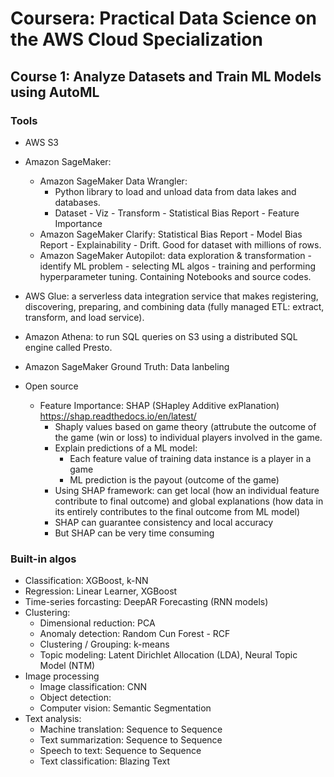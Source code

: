 # Coursera: Practical Data Science on the AWS Cloud Specialization  
## Course 1: Analyze Datasets and Train ML Models using AutoML  
### Tools  
  - AWS S3  
  - Amazon SageMaker:  
    - Amazon SageMaker Data Wrangler:  
      - Python library to load and unload data from data lakes and databases.
      - Dataset - Viz - Transform - Statistical Bias Report - Feature Importance  
    - Amazon SageMaker Clarify: Statistical Bias Report - Model Bias Report - Explainability - Drift. Good for dataset with millions of rows.  
    - Amazon SageMaker Autopilot: data exploration & transformation - identify ML problem - selecting ML algos - training and performing hyperparameter tuning. Containing Notebooks and source codes.  
      
   - AWS Glue: a serverless data integration service that makes registering, discovering, preparing, and combining data (fully managed ETL: extract, transform, and load service).   
  - Amazon Athena: to run SQL queries on S3 using a distributed SQL engine called Presto.  
  - Amazon SageMaker Ground Truth: Data lanbeling
- Open source  
  - Feature Importance: SHAP (SHapley Additive exPlanation) https://shap.readthedocs.io/en/latest/     
    - Shaply values based on game theory (attrubute the outcome of the game (win or loss) to individual players involved in the game.
    - Explain predictions of a ML model:  
      - Each feature value of training data instance is a player in a game  
      - ML prediction is the payout (outcome of the game)  
     - Using SHAP framework: can get local (how an individual feature contribute to final outcome) and global explanations (how data in its entirely contributes to the final outcome from ML model)  
     - SHAP can guarantee consistency and local accuracy  
     - But SHAP can be very time consuming   
 ### Built-in algos  
   - Classification: XGBoost, k-NN  
   - Regression: Linear Learner, XGBoost  
   - Time-series forcasting: DeepAR Forecasting (RNN models)  
   - Clustering:  
      - Dimensional reduction: PCA  
      - Anomaly detection: Random Cun Forest - RCF
      - Clustering / Grouping: k-means  
      - Topic modeling: Latent Dirichlet Allocation (LDA), Neural Topic Model (NTM)  
   - Image processing  
      - Image classification: CNN
      - Object detection:   
      - Computer vision: Semantic Segmentation  
   - Text analysis:  
      - Machine translation: Sequence to Sequence  
      - Text summarization: Sequence to Sequence   
      - Speech to text: Sequence to Sequence   
      - Text classification: Blazing Text       
  
  


  
  
